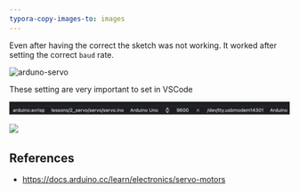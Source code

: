 ```yaml
---
typora-copy-images-to: images
---
```


Even after having the correct the sketch was not working. It worked after setting the correct `baud` rate.

![arduno-servo](https://docs.arduino.cc/static/943895f1f578104f7af98741d69a7c97/29114/servo-sweep-circuit.png)

These setting are very important to set in VSCode

![image-20220314121931395](images/image-20220314121931395.png)

![](https://docs.arduino.cc/static/323f79da8e7a89e7d2ff9805c5976b25/29114/servo-knob-circuit.png)

## References

- https://docs.arduino.cc/learn/electronics/servo-motors